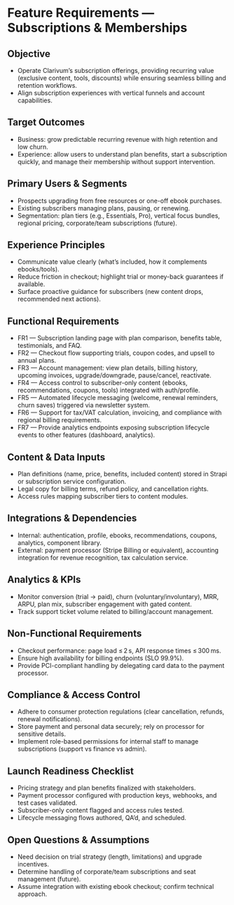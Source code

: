 # Feature Requirements — Subscriptions & Memberships

## Objective
- Operate Clarivum’s subscription offerings, providing recurring value (exclusive content, tools, discounts) while ensuring seamless billing and retention workflows.
- Align subscription experiences with vertical funnels and account capabilities.

## Target Outcomes
- Business: grow predictable recurring revenue with high retention and low churn.
- Experience: allow users to understand plan benefits, start a subscription quickly, and manage their membership without support intervention.

## Primary Users & Segments
- Prospects upgrading from free resources or one-off ebook purchases.
- Existing subscribers managing plans, pausing, or renewing.
- Segmentation: plan tiers (e.g., Essentials, Pro), vertical focus bundles, regional pricing, corporate/team subscriptions (future).

## Experience Principles
- Communicate value clearly (what’s included, how it complements ebooks/tools).
- Reduce friction in checkout; highlight trial or money-back guarantees if available.
- Surface proactive guidance for subscribers (new content drops, recommended next actions).

## Functional Requirements
- FR1 — Subscription landing page with plan comparison, benefits table, testimonials, and FAQ.
- FR2 — Checkout flow supporting trials, coupon codes, and upsell to annual plans.
- FR3 — Account management: view plan details, billing history, upcoming invoices, upgrade/downgrade, pause/cancel, reactivate.
- FR4 — Access control to subscriber-only content (ebooks, recommendations, coupons, tools) integrated with auth/profile.
- FR5 — Automated lifecycle messaging (welcome, renewal reminders, churn saves) triggered via newsletter system.
- FR6 — Support for tax/VAT calculation, invoicing, and compliance with regional billing requirements.
- FR7 — Provide analytics endpoints exposing subscription lifecycle events to other features (dashboard, analytics).

## Content & Data Inputs
- Plan definitions (name, price, benefits, included content) stored in Strapi or subscription service configuration.
- Legal copy for billing terms, refund policy, and cancellation rights.
- Access rules mapping subscriber tiers to content modules.

## Integrations & Dependencies
- Internal: authentication, profile, ebooks, recommendations, coupons, analytics, component library.
- External: payment processor (Stripe Billing or equivalent), accounting integration for revenue recognition, tax calculation service.

## Analytics & KPIs
- Monitor conversion (trial → paid), churn (voluntary/involuntary), MRR, ARPU, plan mix, subscriber engagement with gated content.
- Track support ticket volume related to billing/account management.

## Non-Functional Requirements
- Checkout performance: page load ≤ 2 s, API response times ≤ 300 ms.
- Ensure high availability for billing endpoints (SLO 99.9%).
- Provide PCI-compliant handling by delegating card data to the payment processor.

## Compliance & Access Control
- Adhere to consumer protection regulations (clear cancellation, refunds, renewal notifications).
- Store payment and personal data securely; rely on processor for sensitive details.
- Implement role-based permissions for internal staff to manage subscriptions (support vs finance vs admin).

## Launch Readiness Checklist
- Pricing strategy and plan benefits finalized with stakeholders.
- Payment processor configured with production keys, webhooks, and test cases validated.
- Subscriber-only content flagged and access rules tested.
- Lifecycle messaging flows authored, QA’d, and scheduled.

## Open Questions & Assumptions
- Need decision on trial strategy (length, limitations) and upgrade incentives.
- Determine handling of corporate/team subscriptions and seat management (future).
- Assume integration with existing ebook checkout; confirm technical approach.

